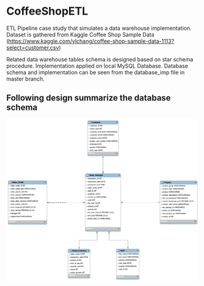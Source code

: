# CoffeeShopETL

ETL Pipeline case study that simulates a data warehouse implementation. Dataset is gathered from Kaggle Coffee Shop Sample Data (https://www.kaggle.com/ylchang/coffee-shop-sample-data-1113?select=customer.csv)


Related data warehouse tables schema is designed based on star schema procedure. Implementation applied on local MySQL Database.
Database schema and implementation can be seen from the database_imp file in master branch.

## Following design summarize the database schema
![This is an image](https://github.com/ulaseraslan/CoffeeShopETL/blob/master/database_imp/CoffeShopStarSchema.png?raw=true)


